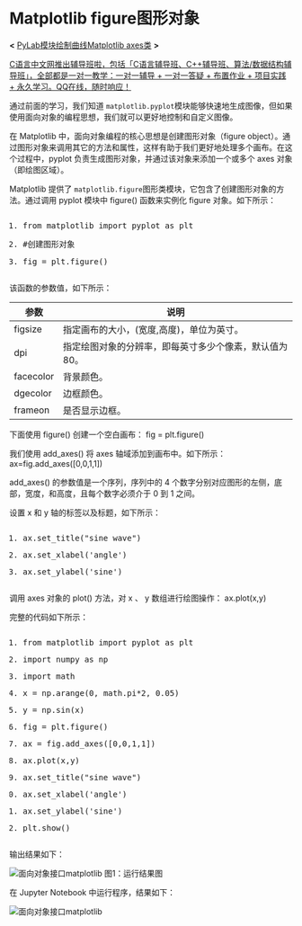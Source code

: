 # Matplotlib figure图形对象

**<** [PyLab模块绘制曲线](http://c.biancheng.net/matplotlib/pylab-module.html)[Matplotlib axes类](http://c.biancheng.net/matplotlib/axes.html) **>**

[C语言中文网推出辅导班啦，包括「C语言辅导班、C++辅导班、算法/数据结构辅导班」，全部都是一对一教学：一对一辅导 + 一对一答疑 + 布置作业 + 项目实践 + 永久学习。QQ在线，随时响应！](http://fudao.biancheng.net/)

通过前面的学习，我们知道 `matplotlib.pyplot`模块能够快速地生成图像，但如果使用面向对象的编程思想，我们就可以更好地控制和自定义图像。

在 Matplotlib 中，面向对象编程的核心思想是创建图形对象（figure object）。通过图形对象来调用其它的方法和属性，这样有助于我们更好地处理多个画布。在这个过程中，pyplot 负责生成图形对象，并通过该对象来添加一个或多个 axes 对象（即绘图区域）。

Matplotlib 提供了 `matplotlib.figure`图形类模块，它包含了创建图形对象的方法。通过调用 pyplot 模块中 figure() 函数来实例化 figure 对象。如下所示：

<pre class="python sh_python snippet-formatted sh_sourceCode"><ol class="snippet-num"><li><p><span class="sh_preproc">from</span> matplotlib <span class="sh_preproc">import</span> pyplot as plt</p></li><li data-node-id="20211128235838-8i3ghdp"><p><span class="sh_comment">#创建图形对象</span></p></li><li><p>fig <span class="sh_symbol">=</span> plt<span class="sh_symbol">.</span><span class="sh_function">figure</span><span class="sh_symbol">()</span></p></li></ol></pre>

该函数的参数值，如下所示：

| 参数      | 说明                                                   |
| --------- | ------------------------------------------------------ |
| figsize   | 指定画布的大小，(宽度,高度)，单位为英寸。              |
| dpi       | 指定绘图对象的分辨率，即每英寸多少个像素，默认值为80。 |
| facecolor | 背景颜色。                                             |
| dgecolor  | 边框颜色。                                             |
| frameon   | 是否显示边框。                                         |

下面使用 figure() 创建一个空白画布：
fig = plt.figure()

我们使用 add_axes() 将 axes 轴域添加到画布中。如下所示：
ax=fig.add_axes([0,0,1,1])

add_axes() 的参数值是一个序列，序列中的 4 个数字分别对应图形的左侧，底部，宽度，和高度，且每个数字必须介于 0 到 1 之间。

设置 x 和 y 轴的标签以及标题，如下所示：

<pre class="python sh_python snippet-formatted sh_sourceCode"><ol class="snippet-num"><li><p>ax<span class="sh_symbol">.</span><span class="sh_function">set_title</span><span class="sh_symbol">(</span><span class="sh_string">"sine wave"</span><span class="sh_symbol">)</span></p></li><li data-node-id="20211128235838-cdh1lqx"><p>ax<span class="sh_symbol">.</span><span class="sh_function">set_xlabel</span><span class="sh_symbol">(</span><span class="sh_string">'angle'</span><span class="sh_symbol">)</span></p></li><li><p>ax<span class="sh_symbol">.</span><span class="sh_function">set_ylabel</span><span class="sh_symbol">(</span><span class="sh_string">'sine'</span><span class="sh_symbol">)</span></p></li></ol></pre>

调用 axes 对象的 plot() 方法，对 x 、 y 数组进行绘图操作：
ax.plot(x,y)

完整的代码如下所示：

<pre class="python sh_python snippet-formatted sh_sourceCode"><ol class="snippet-num"><li><p><span class="sh_preproc">from</span> matplotlib <span class="sh_preproc">import</span> pyplot as plt</p></li><li data-node-id="20211128235838-3pjkdfq"><p><span class="sh_preproc">import</span> numpy as np</p></li><li><p><span class="sh_preproc">import</span> math</p></li><li data-node-id="20211128235838-44j6zf3"><p>x <span class="sh_symbol">=</span> np<span class="sh_symbol">.</span><span class="sh_function">arange</span><span class="sh_symbol">(</span><span class="sh_number">0</span><span class="sh_symbol">,</span> math<span class="sh_symbol">.</span>pi<span class="sh_symbol">*</span><span class="sh_number">2</span><span class="sh_symbol">,</span> <span class="sh_number">0.05</span><span class="sh_symbol">)</span></p></li><li><p>y <span class="sh_symbol">=</span> np<span class="sh_symbol">.</span><span class="sh_function">sin</span><span class="sh_symbol">(</span>x<span class="sh_symbol">)</span></p></li><li data-node-id="20211128235838-vp3lngl"><p>fig <span class="sh_symbol">=</span> plt<span class="sh_symbol">.</span><span class="sh_function">figure</span><span class="sh_symbol">()</span></p></li><li><p>ax <span class="sh_symbol">=</span> fig<span class="sh_symbol">.</span><span class="sh_function">add_axes</span><span class="sh_symbol">([</span><span class="sh_number">0</span><span class="sh_symbol">,</span><span class="sh_number">0</span><span class="sh_symbol">,</span><span class="sh_number">1</span><span class="sh_symbol">,</span><span class="sh_number">1</span><span class="sh_symbol">])</span></p></li><li data-node-id="20211128235838-nlgj4wy"><p>ax<span class="sh_symbol">.</span><span class="sh_function">plot</span><span class="sh_symbol">(</span>x<span class="sh_symbol">,</span>y<span class="sh_symbol">)</span></p></li><li><p>ax<span class="sh_symbol">.</span><span class="sh_function">set_title</span><span class="sh_symbol">(</span><span class="sh_string">"sine wave"</span><span class="sh_symbol">)</span></p></li><li data-node-id="20211128235838-fojf9qn"><p>ax<span class="sh_symbol">.</span><span class="sh_function">set_xlabel</span><span class="sh_symbol">(</span><span class="sh_string">'angle'</span><span class="sh_symbol">)</span></p></li><li><p>ax<span class="sh_symbol">.</span><span class="sh_function">set_ylabel</span><span class="sh_symbol">(</span><span class="sh_string">'sine'</span><span class="sh_symbol">)</span></p></li><li data-node-id="20211128235838-4gvv50a"><p>plt<span class="sh_symbol">.</span><span class="sh_function">show</span><span class="sh_symbol">()</span></p></li></ol></pre>

输出结果如下：

![面向对象接口matplotlib](http://c.biancheng.net/uploads/allimg/210906/1533434O9-0.gif)
图1：运行结果图

在 Jupyter Notebook 中运行程序，结果如下：

![面向对象接口matplotlib](http://c.biancheng.net/uploads/allimg/210906/1533433500-1.gif)
